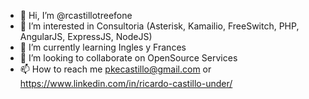 - 👋 Hi, I’m @rcastillotreefone
- 👀 I’m interested in Consultoria (Asterisk, Kamailio, FreeSwitch, PHP, AngularJS, ExpressJS, NodeJS)
- 🌱 I’m currently learning Ingles y Frances
- 💞️ I’m looking to collaborate on OpenSource Services
- 📫 How to reach me pkecastillo@gmail.com or https://www.linkedin.com/in/ricardo-castillo-under/

<!---
rcastillotreefone/rcastillotreefone is a ✨ special ✨ repository because its `README.md` (this file) appears on your GitHub profile.
You can click the Preview link to take a look at your changes.
--->
